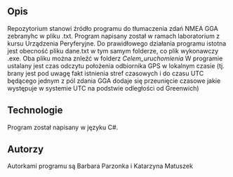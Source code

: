 ## Opis
Repozytorium stanowi źródło programu do tłumaczenia zdań NMEA GGA zebranyhc w pliku .txt. Program napisany został w ramach laboratorium z kursu Urządzenia Peryferyjne.
Do prawidłowego działania programu istotna jest obecność pliku dane.txt w tym samym folderze, co plik wykonawczy .exe. Oba pliku można znleźć w folderz _Celem_uruchomienia_
W programie ustalany jest czas odczytu położenia odbiornika GPS w lokalnym czasie (tj. brany jest pod uwagę fakt istnienia stref czasowych i do czasu UTC będącego jednym z pól zdania GGA dodaje się przeunięcie czasowe jakie występuje w systemie UTC na podstwie odległości od Greenwich)
## Technologie
Program został napisany w języku C#.
## Autorzy
Autorkami programu są Barbara Parzonka i Katarzyna Matuszek
